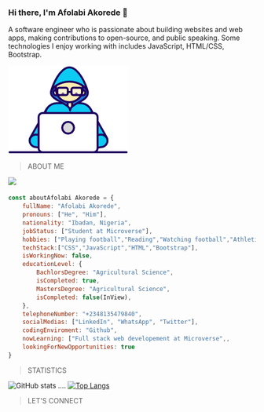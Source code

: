 ### Hi there, I'm Afolabi Akorede 👋


A software engineer who is passionate about building websites and web apps, making contributions to open-source, and public speaking. Some technologies I enjoy working with includes JavaScript, HTML/CSS, Bootstrap.

<img src = "https://github.com/SatYu26/SatYu26/raw/master/Assets/Developer.gif">

>   ABOUT ME 

<img src = "https://camo.githubusercontent.com/5078e413b12296bfea56cee8c1179b0e47b59025bf9ed4f46cafd89c8c91d714/68747470733a2f2f6b6f6d617265762e636f6d2f67687076632f3f757365726e616d653d46656c6978343526636f6c6f723d6f72616e6765">

``` javaScript
const aboutAfolabi Akorede = {
    fullName: "Afolabi Akorede",
    pronouns: ["He", "Him"],
    nationality: "Ibadan, Nigeria",
    jobStatus: ["Student at Microverse"],
    hobbies: ["Playing football","Reading","Watching football","Athletics","Solving coding challenges"],
    techStack:["CSS","JavaScript","HTML","Bootstrap"],
    isWorkingNow: false,
    educationLevel: {
        BachlorsDegree: "Agricultural Science",
        isCompleted: true,
        MastersDegree: "Agricultural Science",
        isCompleted: false(InView),
    },
    telephoneNumber: "+2348135479840",
    socialMedias: ["LinkedIn", "WhatsApp", "Twitter"],
    codingEnviroment: "Github",
    nowLearning: ["Full stack web developement at Microverse",,
    lookingForNewOpportunities: true    
}

```

>   STATISTICS

![ GitHub stats](https://github-readme-stats.vercel.app/api?username=Brainconnect93&show_icons=true&theme=moltack)    ....   [![Top Langs](https://github-readme-stats.vercel.app/api/top-langs/?username=brainconnect93&layout=compact&theme=moltack)](https://github.com/brainconnect93/github-readme-stats)

>  LET'S CONNECT

<!-- <p dir = "auto">
<a href="https://linkedin.com/in/brainconnect93" rel="nofollow"><img src="https://camo.githubusercontent.com/415338aa33fdf45586ef1f328f79ca9981faf481b716b7e6bfd38a75d84b9fa3/68747470733a2f2f696d672e736869656c64732e696f2f62616467652f4c696e6b6564496e2d46656c69782532304f756d612d626c7565" alt="" data-canonical-src="https://img.shields.io/badge/Linkedin-Afolabi%20Akorede-red" style="max-width: 100%;"></a>
<a href="brainconnect0@gmail.com"><img src="https://camo.githubusercontent.com/eff909d6e8d0d96daf7a658e9abfd13cd8e5dbb4e575a2c2db6b5d216670bb3c/68747470733a2f2f696d672e736869656c64732e696f2f62616467652f456d61696c2d46656c69782532304f756d612d726564" alt="" data-canonical-src="https://img.shields.io/badge/Email-Felix%20Ouma-red" style="max-width: 100%;"></a>
<a href="https://twitter.com/brainconnect0" rel="nofollow"><img src="https://camo.githubusercontent.com/bc662794081e7bc1f091988d8462f7665f1b2ab41e3b201ca907fabb1c7af19e/68747470733a2f2f696d672e736869656c64732e696f2f62616467652f547769747465722d46656c69782532304f756d612d626c7565" alt="" data-canonical-src="https://img.shields.io/badge/Twitter-Felix%20Ouma-blue" style="max-width: 100%;"></a>

</p>
 -->
